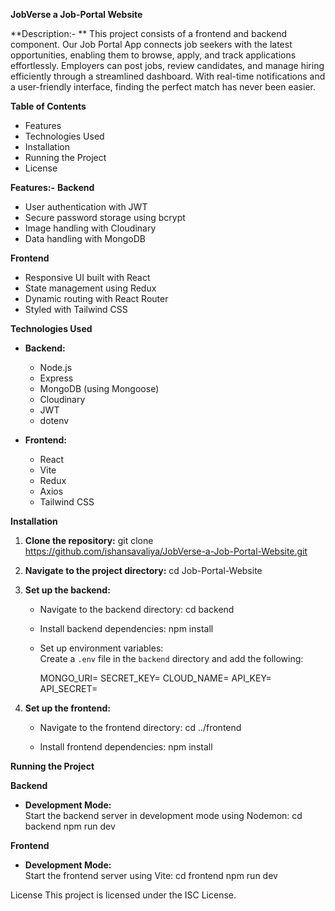 **JobVerse a Job-Portal Website**

**Description:- **
This project consists of a frontend and backend component. Our Job Portal App connects job seekers with the latest opportunities, enabling them to browse, apply, and track applications effortlessly. Employers can post jobs, review candidates, and manage hiring efficiently through a streamlined dashboard. With real-time notifications and a user-friendly interface, finding the perfect match has never been easier.

**Table of Contents**
- Features
- Technologies Used
- Installation
- Running the Project
- License

**Features:-**
**Backend**
- User authentication with JWT
- Secure password storage using bcrypt
- Image handling with Cloudinary
- Data handling with MongoDB

**Frontend**
- Responsive UI built with React
- State management using Redux
- Dynamic routing with React Router
- Styled with Tailwind CSS

**Technologies Used**
- **Backend:**
  - Node.js
  - Express
  - MongoDB (using Mongoose)
  - Cloudinary
  - JWT
  - dotenv

- **Frontend:**
  - React
  - Vite
  - Redux
  - Axios
  - Tailwind CSS

**Installation**

1. **Clone the repository:**
   git clone https://github.com/ishansavaliya/JobVerse-a-Job-Portal-Website.git
   

2. **Navigate to the project directory:**
   cd Job-Portal-Website
  

3. **Set up the backend:**
   - Navigate to the backend directory:
     cd backend
     
   - Install backend dependencies:
     npm install
     

   - Set up environment variables:  
     Create a `.env` file in the `backend` directory and add the following:
     
     MONGO_URI=<Your File>
     SECRET_KEY=<Your File>
     CLOUD_NAME=<Your File>
     API_KEY=<Your File>
     API_SECRET=<Your File>
     

4. **Set up the frontend:**
   - Navigate to the frontend directory:
     cd ../frontend
     
   - Install frontend dependencies:
     npm install
     

**Running the Project**

**Backend**
- **Development Mode:**  
  Start the backend server in development mode using Nodemon:
  cd backend
  npm run dev
  

**Frontend**
- **Development Mode:**  
  Start the frontend server using Vite:
  cd frontend
  npm run dev
  
License
This project is licensed under the ISC License.

